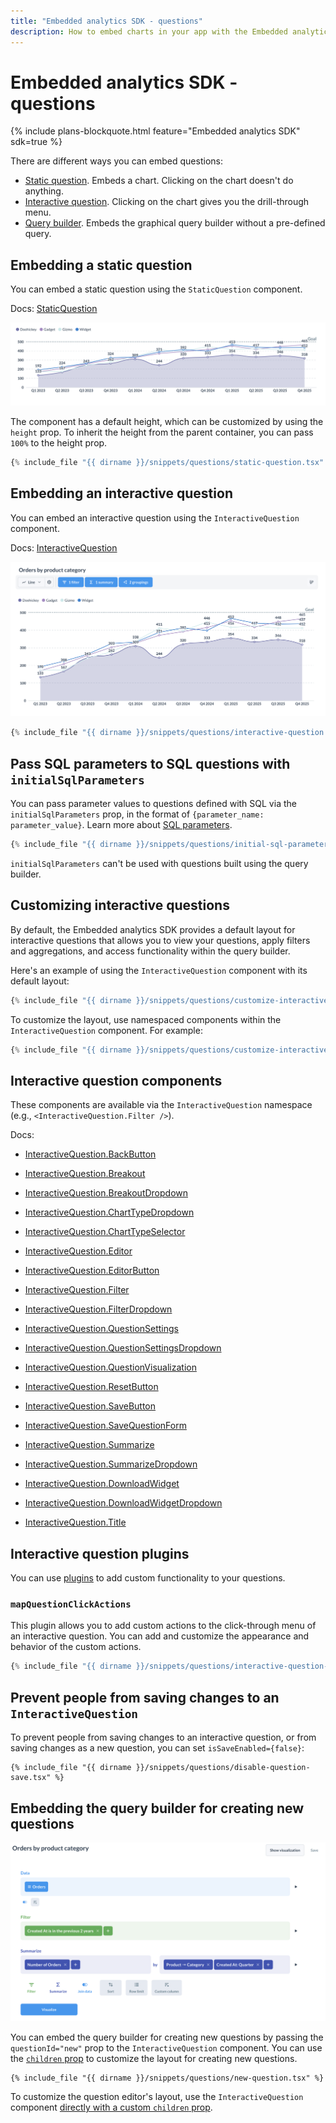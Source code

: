 ```yaml
---
title: "Embedded analytics SDK - questions"
description: How to embed charts in your app with the Embedded analytics SDK.
---
```


# Embedded analytics SDK - questions

{% include plans-blockquote.html feature="Embedded analytics SDK" sdk=true %}

There are different ways you can embed questions:

- [Static question](#embedding-a-static-question). Embeds a chart. Clicking on the chart doesn't do anything.
- [Interactive question](#embedding-an-interactive-question). Clicking on the chart gives you the drill-through menu.
- [Query builder](#embedding-the-query-builder-for-creating-new-questions). Embeds the graphical query builder without a pre-defined query.

## Embedding a static question

You can embed a static question using the `StaticQuestion` component.

Docs: [StaticQuestion](./generated/html/StaticQuestion.html)

![Static question](../images/static-question.png)

The component has a default height, which can be customized by using the `height` prop. To inherit the height from the parent container, you can pass `100%` to the height prop.

```typescript
{% include_file "{{ dirname }}/snippets/questions/static-question.tsx" %}
```

## Embedding an interactive question

You can embed an interactive question using the `InteractiveQuestion` component.

Docs: [InteractiveQuestion](./generated/html/InteractiveQuestion.html)

![Interactive question](../images/interactive-question.png)

```typescript
{% include_file "{{ dirname }}/snippets/questions/interactive-question.tsx" %}
```

## Pass SQL parameters to SQL questions with `initialSqlParameters`

You can pass parameter values to questions defined with SQL via the `initialSqlParameters` prop, in the format of `{parameter_name: parameter_value}`. Learn more about [SQL parameters](../../questions/native-editor/sql-parameters.md).

```typescript
{% include_file "{{ dirname }}/snippets/questions/initial-sql-parameters.tsx" snippet="example" %}
```

`initialSqlParameters` can't be used with questions built using the query builder.

## Customizing interactive questions

By default, the Embedded analytics SDK provides a default layout for interactive questions that allows you to view your questions, apply filters and aggregations, and access functionality within the query builder.

Here's an example of using the `InteractiveQuestion` component with its default layout:

```typescript
{% include_file "{{ dirname }}/snippets/questions/customize-interactive-question.tsx" snippet="example-default-interactive-question" %}
```

To customize the layout, use namespaced components within the `InteractiveQuestion` component. For example:

```typescript
{% include_file "{{ dirname }}/snippets/questions/customize-interactive-question.tsx" snippet="example-customized-interactive-question" %}
```

## Interactive question components

These components are available via the `InteractiveQuestion` namespace (e.g., `<InteractiveQuestion.Filter />`).

Docs:
- [InteractiveQuestion.BackButton](./generated/html/InteractiveQuestion.html#backbutton)

- [InteractiveQuestion.Breakout](./generated/html/InteractiveQuestion.html#Breakout)

- [InteractiveQuestion.BreakoutDropdown](./generated/html/InteractiveQuestion.html#BreakoutDropdown)

- [InteractiveQuestion.ChartTypeDropdown](./generated/html/InteractiveQuestion.html#ChartTypeDropdown)

- [InteractiveQuestion.ChartTypeSelector](./generated/html/InteractiveQuestion.html#ChartTypeSelector)

- [InteractiveQuestion.Editor](./generated/html/InteractiveQuestion.html#Editor)

- [InteractiveQuestion.EditorButton](./generated/html/InteractiveQuestion.html#EditorButton)

- [InteractiveQuestion.Filter](./generated/html/InteractiveQuestion.html#Filter)

- [InteractiveQuestion.FilterDropdown](./generated/html/InteractiveQuestion.html#FilterDropdown)

- [InteractiveQuestion.QuestionSettings](./generated/html/InteractiveQuestion.html#QuestionSettings)

- [InteractiveQuestion.QuestionSettingsDropdown](./generated/html/InteractiveQuestion.html#QuestionSettingsDropdown)

- [InteractiveQuestion.QuestionVisualization](./generated/html/InteractiveQuestion.html#QuestionVisualization)

- [InteractiveQuestion.ResetButton](./generated/html/InteractiveQuestion.html#ResetButton)

- [InteractiveQuestion.SaveButton](./generated/html/InteractiveQuestion.html#SaveButton)

- [InteractiveQuestion.SaveQuestionForm](./generated/html/InteractiveQuestion.html#SaveQuestionForm)

- [InteractiveQuestion.Summarize](./generated/html/InteractiveQuestion.html#Summarize)

- [InteractiveQuestion.SummarizeDropdown](./generated/html/InteractiveQuestion.html#SummarizeDropdown)

- [InteractiveQuestion.DownloadWidget](./generated/html/InteractiveQuestion.html#DownloadWidget)

- [InteractiveQuestion.DownloadWidgetDropdown](./generated/html/InteractiveQuestion.html#DownloadWidgetDropdown)

- [InteractiveQuestion.Title](./generated/html/InteractiveQuestion.html#Title)

## Interactive question plugins

You can use [plugins](./plugins.md) to add custom functionality to your questions.

### `mapQuestionClickActions`

This plugin allows you to add custom actions to the click-through menu of an interactive question. You can add and
customize the appearance and behavior of the custom actions.

```typescript
{% include_file "{{ dirname }}/snippets/questions/interactive-question-plugins.tsx" snippet="example" %}
```

## Prevent people from saving changes to an `InteractiveQuestion`

To prevent people from saving changes to an interactive question, or from saving changes as a new question, you can set `isSaveEnabled={false}`:

```tsx
{% include_file "{{ dirname }}/snippets/questions/disable-question-save.tsx" %}
```

## Embedding the query builder for creating new questions

![Query builder](../images/query-builder.png)

You can embed the query builder for creating new questions by passing the `questionId="new"` prop to the `InteractiveQuestion` component. You can use the [`children` prop](#customizing-interactive-questions) to customize the layout for creating new questions.

```tsx
{% include_file "{{ dirname }}/snippets/questions/new-question.tsx" %}
```

To customize the question editor's layout, use the `InteractiveQuestion` component [directly with a custom `children` prop](#customizing-interactive-questions).
